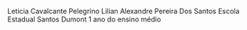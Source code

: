 Leticia Cavalcante Pelegrino
Lilian Alexandre Pereira Dos Santos
Escola Estadual Santos Dumont
1 ano do ensino médio
